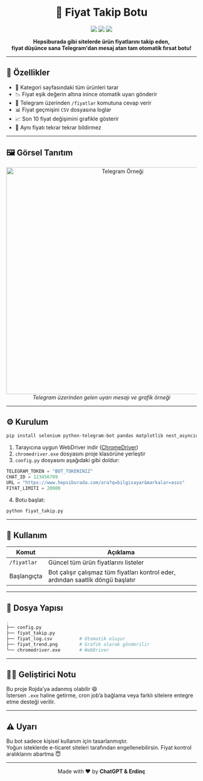 
<h1 align="center">💸 Fiyat Takip Botu</h1>

<p align="center">
  <img src="https://img.shields.io/badge/python-3.8+-blue?logo=python">
  <img src="https://img.shields.io/badge/selenium-active-brightgreen?logo=selenium">
  <img src="https://img.shields.io/badge/telegram-bot-orange?logo=telegram">
</p>

<p align="center">
  <b>Hepsiburada gibi sitelerde ürün fiyatlarını takip eden,<br>
  fiyat düşünce sana Telegram'dan mesaj atan tam otomatik fırsat botu!</b>
</p>

---

## 🚀 Özellikler

- 🔎 Kategori sayfasındaki tüm ürünleri tarar  
- 📉 Fiyat eşik değerin altına inince otomatik uyarı gönderir  
- 💬 Telegram üzerinden `/fiyatlar` komutuna cevap verir  
- 📊 Fiyat geçmişini `CSV` dosyasına loglar  
- 📈 Son 10 fiyat değişimini grafikle gösterir  
- 🧠 Aynı fiyatı tekrar tekrar bildirmez  

---

## 🖼️ Görsel Tanıtım

<p align="center">
  <img src="https://i.imgur.com/6lQnTRq.png" alt="Telegram Örneği" width="600">
  <br><i>Telegram üzerinden gelen uyarı mesajı ve grafik örneği</i>
</p>

---

## ⚙️ Kurulum

```bash
pip install selenium python-telegram-bot pandas matplotlib nest_asyncio
```

1. Tarayıcına uygun WebDriver indir ([ChromeDriver](https://sites.google.com/chromium.org/driver/))  
2. `chromedriver.exe` dosyasını proje klasörüne yerleştir  
3. `config.py` dosyasını aşağıdaki gibi doldur:

```python
TELEGRAM_TOKEN = "BOT_TOKENINIZ"
CHAT_ID = 123456789
URL = "https://www.hepsiburada.com/ara?q=bilgisayar&markalar=asus"
FIYAT_LIMITI = 20000
```

4. Botu başlat:

```bash
python fiyat_takip.py
```

---

## 🔧 Kullanım

| Komut       | Açıklama                                   |
|-------------|--------------------------------------------|
| `/fiyatlar` | Güncel tüm ürün fiyatlarını listeler       |
| Başlangıçta | Bot çalışır çalışmaz tüm fiyatları kontrol eder, ardından saatlik döngü başlatır |

---

## 📝 Dosya Yapısı

```bash
.
├── config.py
├── fiyat_takip.py
├── fiyat_log.csv          # Otomatik oluşur
├── fiyat_trend.png        # Grafik olarak gönderilir
└── chromedriver.exe       # WebDriver
```

---

## 👨‍💻 Geliştirici Notu

Bu proje Rojda’ya adanmış olabilir 😄  
İstersen `.exe` haline getirme, cron job’a bağlama veya farklı sitelere entegre etme desteği verilir.

---

## ⚠️ Uyarı

Bu bot sadece kişisel kullanım için tasarlanmıştır.  
Yoğun isteklerde e-ticaret siteleri tarafından engellenebilirsin. Fiyat kontrol aralıklarını abartma 😇

---

<p align="center">
  Made with ❤️ by <b>ChatGPT & Erdinç</b>
</p>
